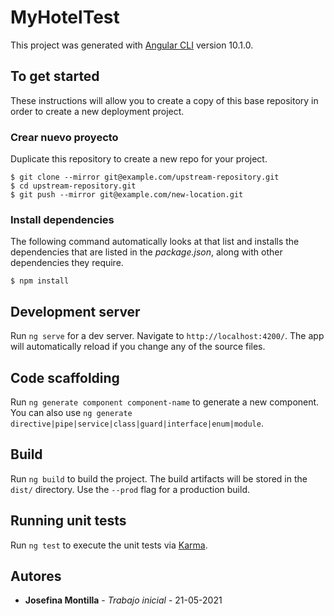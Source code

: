 # MyHotelTest

This project was generated with [Angular CLI](https://github.com/angular/angular-cli) version 10.1.0.

## To get started

These instructions will allow you to create a copy of this base repository in order to create a new deployment project.

### Crear nuevo proyecto
Duplicate this repository to create a new repo for your project.

```
$ git clone --mirror git@example.com/upstream-repository.git
$ cd upstream-repository.git
$ git push --mirror git@example.com/new-location.git
```

### Install dependencies

The following command automatically looks at that list and installs the dependencies that are listed in the _package.json_, along with other dependencies they require.

```
$ npm install
```

## Development server

Run `ng serve` for a dev server. Navigate to `http://localhost:4200/`. The app will automatically reload if you change any of the source files.

## Code scaffolding

Run `ng generate component component-name` to generate a new component. You can also use `ng generate directive|pipe|service|class|guard|interface|enum|module`.

## Build

Run `ng build` to build the project. The build artifacts will be stored in the `dist/` directory. Use the `--prod` flag for a production build.

## Running unit tests

Run `ng test` to execute the unit tests via [Karma](https://karma-runner.github.io).

## Autores

* **Josefina Montilla** - *Trabajo inicial* - 21-05-2021
